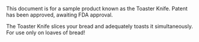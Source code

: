 This document is for a sample product known as the Toaster Knife. Patent has been approved, awaiting FDA approval.

The Toaster Knife slices your bread and adequately toasts it simultaneously. For use only on loaves of bread!

